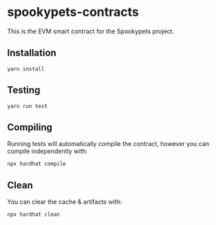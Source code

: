 # spookypets-contracts

This is the EVM smart contract for the Spookypets project.

## Installation

```
yarn install
```

## Testing

```
yarn run test
```

## Compiling

Running tests will automatically compile the contract, however you can compile independently with:

```
npx hardhat compile
```

## Clean

You can clear the cache & artifacts with:

```
npx hardhat clean
```